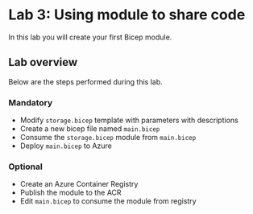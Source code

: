 # Lab 3: Using module to share code

In this lab you will create your first Bicep module.

## Lab overview

Below are the steps performed during this lab.

### Mandatory
- Modify `storage.bicep` template with parameters with descriptions
- Create a new bicep file named `main.bicep`
- Consume the `storage.bicep` module from `main.bicep`
- Deploy `main.bicep` to Azure

### Optional
- Create an Azure Container Registry
- Publish the module to the ACR
- Edit `main.bicep` to consume the module from registry
